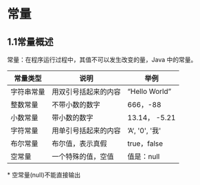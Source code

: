 # 常量

##  1.1常量概述

常量：在程序运行过程中，其值不可以发生改变的量，Java 中的常量。

| 常量类型   | 说明                 | 举例           |
| ---------- | -------------------- | -------------- |
| 字符串常量 | 用双引号括起来的内容 | “Hello World”  |
| 整数常量   | 不带小数的数字       | 666，-88       |
| 小数常量   | 带小数的数字         | 13.14， -5.21  |
| 字符常量   | 用单引号括起来的内容 | ’A‘, '0', '我' |
| 布尔常量   | 布尔值，表示真假     | true，false    |
| 空常量     | 一个特殊的值，空值   | 值是：null     |

\* 空常量(null)不能直接输出

